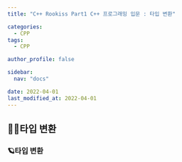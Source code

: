 ```yaml
---
title: "C++ Rookiss Part1 C++ 프로그래밍 입문 : 타입 변환"

categories:
  - CPP
tags:
  - CPP

author_profile: false

sidebar:
  nav: "docs"

date: 2022-04-01
last_modified_at: 2022-04-01
---
```



## 🙇‍♀️타입 변환



### 🪐타입 변환



